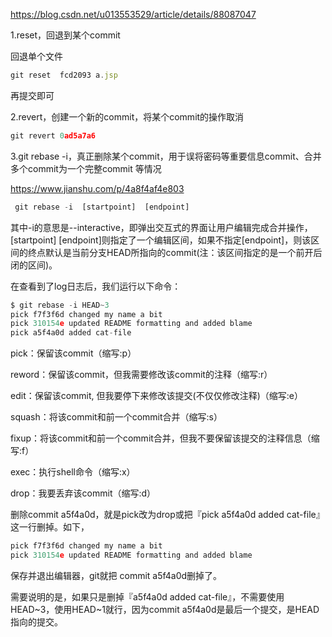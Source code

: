 https://blog.csdn.net/u013553529/article/details/88087047

1.reset，回退到某个commit

回退单个文件

```javascript
git reset  fcd2093 a.jsp
```

再提交即可



2.revert，创建一个新的commit，将某个commit的操作取消

```javascript
git revert 0ad5a7a6
```





3.git rebase -i，真正删除某个commit，用于误将密码等重要信息commit、合并多个commit为一个完整commit 等情况

https://www.jianshu.com/p/4a8f4af4e803

```javascript
 git rebase -i  [startpoint]  [endpoint]
```

其中-i的意思是--interactive，即弹出交互式的界面让用户编辑完成合并操作，[startpoint] [endpoint]则指定了一个编辑区间，如果不指定[endpoint]，则该区间的终点默认是当前分支HEAD所指向的commit(注：该区间指定的是一个前开后闭的区间)。

在查看到了log日志后，我们运行以下命令：

```javascript
$ git rebase -i HEAD~3
pick f7f3f6d changed my name a bit
pick 310154e updated README formatting and added blame
pick a5f4a0d added cat-file
```

pick：保留该commit（缩写:p）

reword：保留该commit，但我需要修改该commit的注释（缩写:r）

edit：保留该commit, 但我要停下来修改该提交(不仅仅修改注释)（缩写:e）

squash：将该commit和前一个commit合并（缩写:s）

fixup：将该commit和前一个commit合并，但我不要保留该提交的注释信息（缩写:f）

exec：执行shell命令（缩写:x）

drop：我要丢弃该commit（缩写:d）



删除commit a5f4a0d，就是pick改为drop或把『pick a5f4a0d added cat-file』这一行删掉。如下，

```javascript
pick f7f3f6d changed my name a bit
pick 310154e updated README formatting and added blame
```

保存并退出编辑器，git就把 commit a5f4a0d删掉了。



需要说明的是，如果只是删掉『a5f4a0d added cat-file』，不需要使用HEAD~3，使用HEAD~1就行，因为commit a5f4a0d是最后一个提交，是HEAD指向的提交。